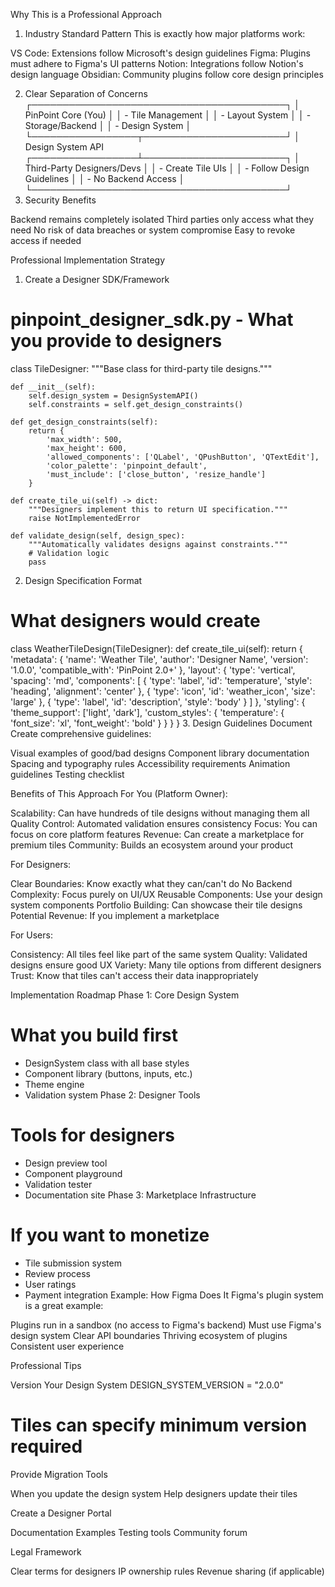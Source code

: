 Why This is a Professional Approach
1. Industry Standard Pattern
This is exactly how major platforms work:

VS Code: Extensions follow Microsoft's design guidelines
Figma: Plugins must adhere to Figma's UI patterns
Notion: Integrations follow Notion's design language
Obsidian: Community plugins follow core design principles

2. Clear Separation of Concerns
┌─────────────────────────────────────────┐
│           PinPoint Core (You)           │
│  - Tile Management                      │
│  - Layout System                        │
│  - Storage/Backend                      │
│  - Design System                        │
└─────────────────┬───────────────────────┘
                  │ Design System API
┌─────────────────┴───────────────────────┐
│        Third-Party Designers/Devs       │
│  - Create Tile UIs                      │
│  - Follow Design Guidelines             │
│  - No Backend Access                    │
└─────────────────────────────────────────┘
3. Security Benefits

Backend remains completely isolated
Third parties only access what they need
No risk of data breaches or system compromise
Easy to revoke access if needed

Professional Implementation Strategy
1. Create a Designer SDK/Framework
# pinpoint_designer_sdk.py - What you provide to designers

class TileDesigner:
    """Base class for third-party tile designs."""
    
    def __init__(self):
        self.design_system = DesignSystemAPI()
        self.constraints = self.get_design_constraints()
    
    def get_design_constraints(self):
        return {
            'max_width': 500,
            'max_height': 600,
            'allowed_components': ['QLabel', 'QPushButton', 'QTextEdit'],
            'color_palette': 'pinpoint_default',
            'must_include': ['close_button', 'resize_handle']
        }
    
    def create_tile_ui(self) -> dict:
        """Designers implement this to return UI specification."""
        raise NotImplementedError
    
    def validate_design(self, design_spec):
        """Automatically validates designs against constraints."""
        # Validation logic
        pass

2. Design Specification Format
# What designers would create
class WeatherTileDesign(TileDesigner):
    def create_tile_ui(self):
        return {
            'metadata': {
                'name': 'Weather Tile',
                'author': 'Designer Name',
                'version': '1.0.0',
                'compatible_with': 'PinPoint 2.0+'
            },
            'layout': {
                'type': 'vertical',
                'spacing': 'md',
                'components': [
                    {
                        'type': 'label',
                        'id': 'temperature',
                        'style': 'heading',
                        'alignment': 'center'
                    },
                    {
                        'type': 'icon',
                        'id': 'weather_icon',
                        'size': 'large'
                    },
                    {
                        'type': 'label',
                        'id': 'description',
                        'style': 'body'
                    }
                ]
            },
            'styling': {
                'theme_support': ['light', 'dark'],
                'custom_styles': {
                    'temperature': {
                        'font_size': 'xl',
                        'font_weight': 'bold'
                    }
                }
            }
        }
3. Design Guidelines Document
Create comprehensive guidelines:

Visual examples of good/bad designs
Component library documentation
Spacing and typography rules
Accessibility requirements
Animation guidelines
Testing checklist

Benefits of This Approach
For You (Platform Owner):

Scalability: Can have hundreds of tile designs without managing them all
Quality Control: Automated validation ensures consistency
Focus: You can focus on core platform features
Revenue: Can create a marketplace for premium tiles
Community: Builds an ecosystem around your product

For Designers:

Clear Boundaries: Know exactly what they can/can't do
No Backend Complexity: Focus purely on UI/UX
Reusable Components: Use your design system components
Portfolio Building: Can showcase their tile designs
Potential Revenue: If you implement a marketplace

For Users:

Consistency: All tiles feel like part of the same system
Quality: Validated designs ensure good UX
Variety: Many tile options from different designers
Trust: Know that tiles can't access their data inappropriately

Implementation Roadmap
Phase 1: Core Design System
# What you build first
- DesignSystem class with all base styles
- Component library (buttons, inputs, etc.)
- Theme engine
- Validation system
Phase 2: Designer Tools
# Tools for designers
- Design preview tool
- Component playground
- Validation tester
- Documentation site
Phase 3: Marketplace Infrastructure
# If you want to monetize
- Tile submission system
- Review process
- User ratings
- Payment integration
Example: How Figma Does It
Figma's plugin system is a great example:

Plugins run in a sandbox (no access to Figma's backend)
Must use Figma's design system
Clear API boundaries
Thriving ecosystem of plugins
Consistent user experience

Professional Tips

Version Your Design System
DESIGN_SYSTEM_VERSION = "2.0.0"
# Tiles can specify minimum version required
Provide Migration Tools

When you update the design system
Help designers update their tiles


Create a Designer Portal

Documentation
Examples
Testing tools
Community forum


Legal Framework

Clear terms for designers
IP ownership rules
Revenue sharing (if applicable)